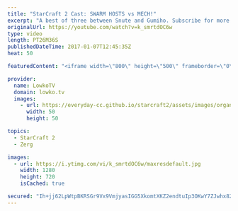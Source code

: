 ```yaml
---
title: "StarCraft 2 Cast: SWARM HOSTS vs MECH!"
excerpt: "A best of three between Snute and Gumiho. Subscribe for more videos: http://lowko.tv/youtube More StarCraft 2 Casts: https://goo.gl/S1lJbH  In this series between Snute and Gumiho, Gumiho decides to play a rather interesting Mech based style. He focuses on Banshees, Hellions and Cyclones while not making"
originalUrl: https://youtube.com/watch?v=k_smrtdOC6w
type: video
length: PT26M36S
publishedDateTime: 2017-01-07T12:45:35Z
heat: 50

featuredContent: "<iframe width=\"800\" height=\"500\" frameborder=\"0\" src=\"https://www.youtube.com/embed/k_smrtdOC6w\" allow=\"accelerometer; autoplay; encrypted-media; gyroscope; picture-in-picture\" allowfullscreen></iframe>"

provider:
  name: LowkoTV
  domain: lowko.tv
  images:
    - url: https://everyday-cc.github.io/starcraft2/assets/images/organizations/lowko.tv-50x50.jpg
      width: 50
      height: 50

topics:
  - StarCraft 2
  - Zerg

images:
  - url: https://i.ytimg.com/vi/k_smrtdOC6w/maxresdefault.jpg
    width: 1280
    height: 720
    isCached: true

secured: "Ih+jj62LpWtpBKRSGr9Vx9VmjyasIGG5XkomtXKZ2endtuIp3OKwY7ZJwhx82hPR7FmRjGpHaAHn6wPBjv9OhARF1SYcrGHdakKZn+Yyk7qI9YRQGoUlxPX6Gt+51n9H2gOgnuSKSYr07fkN5rraJLfHzcwWZ96fAlJSdRwheGuRCjuyyv86DdrYj+av/ALVgT7OOkAaHY3lOqJZqXh+76a2CGLKyipTR0/HszqZKQBLGumO0U9Pqqb1CYCaxHHf0K7fM2jubMxq+iuDlv4n0WN+QtzAZJLMTW/HawVne+NFS2PeEKhhgEKrP+3CeBmG6cPvL2+el3JQe8JbtUGvPc1IIEdCsaIPNuhlbkdp5Z2qhUHyK0fGx6JeFIOcjl5Toenr8Zuyrh4pqtfKyhKrYSi7hrJyedFlHzWJa/CUoJU/ok7GbEEmuykgsOgpyQkX;OEqeKz1uQGhMhST9paHTZg=="
---
```


